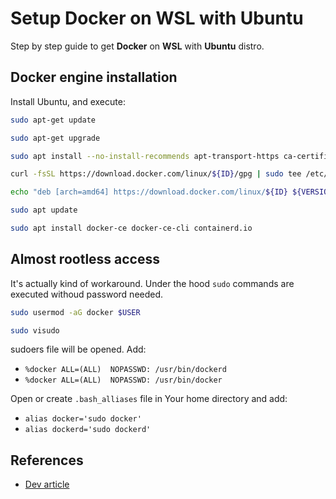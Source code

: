 # Setup Docker on WSL with Ubuntu

Step by step guide to get **Docker** on **WSL** with **Ubuntu** distro.

## Docker engine installation

Install Ubuntu, and execute:

```bash
sudo apt-get update
```

```bash
sudo apt-get upgrade
```

```bash
sudo apt install --no-install-recommends apt-transport-https ca-certificates curl gnupg2
```

```bash
curl -fsSL https://download.docker.com/linux/${ID}/gpg | sudo tee /etc/apt/trusted.gpg.d/docker.asc
```

```bash
echo "deb [arch=amd64] https://download.docker.com/linux/${ID} ${VERSION_CODENAME} stable" | sudo tee /etc/apt/sources.list.d/docker.list
```

```bash
sudo apt update
```

```bash
sudo apt install docker-ce docker-ce-cli containerd.io
```

## Almost rootless access

It's actually kind of workaround. Under the hood `sudo` commands are executed withoud password needed.

```bash
sudo usermod -aG docker $USER
```

```bash
sudo visudo
```

sudoers file will be opened. Add:

* `%docker ALL=(ALL)  NOPASSWD: /usr/bin/dockerd`
* `%docker ALL=(ALL)  NOPASSWD: /usr/bin/docker`

Open or create `.bash_alliases` file in Your home directory and add:

* `alias docker='sudo docker'`
* `alias dockerd='sudo dockerd'`

## References

* [Dev article](https://dev.to/bowmanjd/install-docker-on-windows-wsl-without-docker-desktop-34m9)